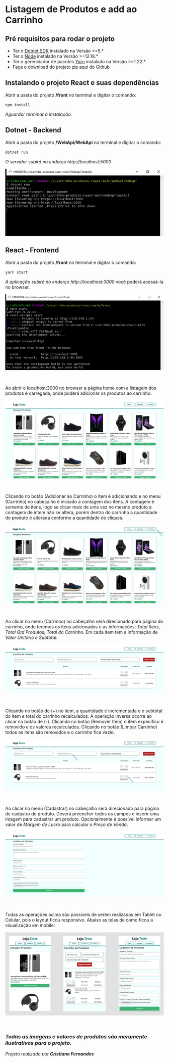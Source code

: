 # Listagem de Produtos e add ao Carrinho

## Pré requisitos para rodar o projeto

* Ter o [Dotnet SDK](https://dotnet.microsoft.com/download) instalado na Versão >=5.*
* Ter o [Node](https://nodejs.org/en/download/) instalado na Versão >=12.18.*
* Ter o gerenciador de pacotes [Yarn](https://classic.yarnpkg.com/en/docs/install#windows-stable) instalado na Versão >=1.22.*
* Faça o download do projeto zip aqui do Github


## Instalando o projeto React e suas dependências

Abrir a pasta do projeto **/front** no terminal e digitar o comando:
```
npm install
```
*Aguardar terminar a instalação.*

## Dotnet - Backend

Abrir a pasta do projeto **/WebApi/WebApi** no terminal e digitar o comando:
```
dotnet run
```

*O servidor subirá no enderço http://localhost:5000*

![terminal dotnet](https://github.com/cristianoof/carrinho-produtos-react/blob/main/_imgs-do-projeto/terminal-dotnet.jpg?raw=true)


## React - Frontend

Abrir a pasta do projeto **/front** no terminal e digitar o comando:
```
yarn start
```

*A aplicação subirá no enderço http://localhost:3000* você poderá acessá-la no browser.

![terminal yarn](https://github.com/cristianoof/carrinho-produtos-react/blob/main/_imgs-do-projeto/terminal-yarn.jpg?raw=true)

<br/>

Ao abrir o localhost:3000 no browser a página home com a listagem dos produtos é carregada, onde poderá adicionar os produtos ao carrinho.

![Pg Home](https://github.com/cristianoof/carrinho-produtos-react/blob/main/_imgs-do-projeto/home.jpg?raw=true)

<br/>

Clicando no botão (Adicionar ao Carrinho) o item é adicionando e no menu (Carrinho) no cabeçalho é iniciado a contagem dos itens. A contagem é somente de itens, logo se clicar mais de uma vez no mesmo produto a contagem de intem não se altera, porém dentro do carrinho a quantidade do produto é alterada conforme a quantidade de cliques.

![Pg Home add produto](https://github.com/cristianoof/carrinho-produtos-react/blob/main/_imgs-do-projeto/home-add-item.jpg?raw=true)

<br/>

Ao clicar no menu (Carrinho) no cabeçalho será direcionado para página do carrinho, onde teremos os itens adicionados e as informações: *Total Itens, Total Qtd Produtos, Total do Carrinho.* Em cada item tem a informação de *Valor Unitário e Subtotal.*

![pg carrinho](https://github.com/cristianoof/carrinho-produtos-react/blob/main/_imgs-do-projeto/carrinho.jpg?raw=true)

<br/>

Clicando no botão de (+) no item, a quantidade é incrementada e o subtotal do item e total do carrinho recalculados. A operação inversa ocorre ao clicar no botão de (-).
Clicando no botão (Remover Item) o item expecífico é removido e os valores recalculados. Clicando no botão (Limpar Carrinho) todos os itens são removidos e o carrinho fica vazio.

![pg carrinho add](https://github.com/cristianoof/carrinho-produtos-react/blob/main/_imgs-do-projeto/carrinho-add-produtos.jpg?raw=true)

<br/>

Ao clicar no menu (Cadastrar) no cabeçalho será direcionado para página de cadastro de produto. Deverá preencher todos os campos e inserir uma imagem para cadastrar um produto.
Opcionalmente é possível informar um valor de *Margem de Lucro* para calcular o *Preço de Venda*.

![cadastro produto](https://github.com/cristianoof/carrinho-produtos-react/blob/main/_imgs-do-projeto/cadastro-produtos.jpg?raw=true)

<br/>

Todas as operações acima são possíveis de serem realizadas em Tablet ou Celular, pois o layout ficou responsivo. Abaixo as telas de como ficou a visualização em mobile:

![telas mobile](https://github.com/cristianoof/carrinho-produtos-react/blob/main/_imgs-do-projeto/mobile.jpg?raw=true)

<br/>

### *Todas as imagens e valores de produtos são meramente ilustrativos para o projeto.*

*Projeto realizado por **Cristiano Fernandes***
